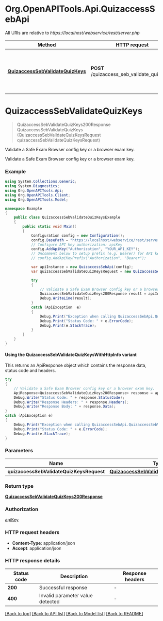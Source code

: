 # Org.OpenAPITools.Api.QuizaccessSebApi

All URIs are relative to *https://localhost/webservice/rest/server.php*

| Method | HTTP request | Description |
|--------|--------------|-------------|
| [**QuizaccessSebValidateQuizKeys**](QuizaccessSebApi.md#quizaccesssebvalidatequizkeys) | **POST** /quizaccess_seb_validate_quiz_keys | Validate a Safe Exam Browser config key or a browser exam key. |

<a id="quizaccesssebvalidatequizkeys"></a>
# **QuizaccessSebValidateQuizKeys**
> QuizaccessSebValidateQuizKeys200Response QuizaccessSebValidateQuizKeys (QuizaccessSebValidateQuizKeysRequest quizaccessSebValidateQuizKeysRequest)

Validate a Safe Exam Browser config key or a browser exam key.

Validate a Safe Exam Browser config key or a browser exam key.

### Example
```csharp
using System.Collections.Generic;
using System.Diagnostics;
using Org.OpenAPITools.Api;
using Org.OpenAPITools.Client;
using Org.OpenAPITools.Model;

namespace Example
{
    public class QuizaccessSebValidateQuizKeysExample
    {
        public static void Main()
        {
            Configuration config = new Configuration();
            config.BasePath = "https://localhost/webservice/rest/server.php";
            // Configure API key authorization: apiKey
            config.AddApiKey("Authorization", "YOUR_API_KEY");
            // Uncomment below to setup prefix (e.g. Bearer) for API key, if needed
            // config.AddApiKeyPrefix("Authorization", "Bearer");

            var apiInstance = new QuizaccessSebApi(config);
            var quizaccessSebValidateQuizKeysRequest = new QuizaccessSebValidateQuizKeysRequest(); // QuizaccessSebValidateQuizKeysRequest | 

            try
            {
                // Validate a Safe Exam Browser config key or a browser exam key.
                QuizaccessSebValidateQuizKeys200Response result = apiInstance.QuizaccessSebValidateQuizKeys(quizaccessSebValidateQuizKeysRequest);
                Debug.WriteLine(result);
            }
            catch (ApiException  e)
            {
                Debug.Print("Exception when calling QuizaccessSebApi.QuizaccessSebValidateQuizKeys: " + e.Message);
                Debug.Print("Status Code: " + e.ErrorCode);
                Debug.Print(e.StackTrace);
            }
        }
    }
}
```

#### Using the QuizaccessSebValidateQuizKeysWithHttpInfo variant
This returns an ApiResponse object which contains the response data, status code and headers.

```csharp
try
{
    // Validate a Safe Exam Browser config key or a browser exam key.
    ApiResponse<QuizaccessSebValidateQuizKeys200Response> response = apiInstance.QuizaccessSebValidateQuizKeysWithHttpInfo(quizaccessSebValidateQuizKeysRequest);
    Debug.Write("Status Code: " + response.StatusCode);
    Debug.Write("Response Headers: " + response.Headers);
    Debug.Write("Response Body: " + response.Data);
}
catch (ApiException e)
{
    Debug.Print("Exception when calling QuizaccessSebApi.QuizaccessSebValidateQuizKeysWithHttpInfo: " + e.Message);
    Debug.Print("Status Code: " + e.ErrorCode);
    Debug.Print(e.StackTrace);
}
```

### Parameters

| Name | Type | Description | Notes |
|------|------|-------------|-------|
| **quizaccessSebValidateQuizKeysRequest** | [**QuizaccessSebValidateQuizKeysRequest**](QuizaccessSebValidateQuizKeysRequest.md) |  |  |

### Return type

[**QuizaccessSebValidateQuizKeys200Response**](QuizaccessSebValidateQuizKeys200Response.md)

### Authorization

[apiKey](../README.md#apiKey)

### HTTP request headers

 - **Content-Type**: application/json
 - **Accept**: application/json


### HTTP response details
| Status code | Description | Response headers |
|-------------|-------------|------------------|
| **200** | Successful response |  -  |
| **400** | Invalid parameter value detected |  -  |

[[Back to top]](#) [[Back to API list]](../README.md#documentation-for-api-endpoints) [[Back to Model list]](../README.md#documentation-for-models) [[Back to README]](../README.md)

